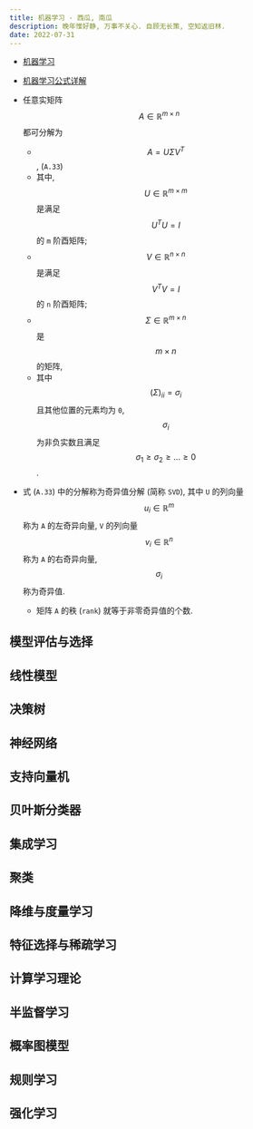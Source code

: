 ```yaml
---
title: 机器学习 - 西瓜, 南瓜
description: 晚年惟好静, 万事不关心. 自顾无长策, 空知返旧林.
date: 2022-07-31
---
```


- [机器学习](https://book.douban.com/subject/26708119/)
- [机器学习公式详解](https://book.douban.com/subject/35381195/)

- 任意实矩阵
  $$ A \in \mathbb{R}^{m \times n} $$
  都可分解为
  - $$ A = U \Sigma V^{T} $$,
    (`A.33`)
  - 其中,
    $$ U \in \mathbb{R}^{m \times m} $$
    是满足
    $$ U^{T} U = I $$
    的 `m` 阶酉矩阵;
  - $$ V \in \mathbb{R}^{n \times n} $$
    是满足
    $$ V^{T} V = I $$
    的 `n` 阶酉矩阵;
  - $$ \Sigma \in \mathbb{R}^{m \times n} $$
    是
    $$ m \times n $$
    的矩阵,
  - 其中
    $$ (\Sigma)_{ii} = \sigma_{i} $$
    且其他位置的元素均为 `0`,
    $$ \sigma_{i} $$
    为非负实数且满足
    $$ \sigma_1 \ge \sigma_2 \ge ... \ge 0 $$.
- 式 (`A.33`) 中的分解称为奇异值分解 (简称 `SVD`), 其中 `U` 的列向量
  $$ u_{i} \in \mathbb{R}^{m} $$
  称为 `A` 的左奇异向量, `V` 的列向量
  $$ v_{i} \in \mathbb{R}^{n} $$
  称为 `A` 的右奇异向量,
  $$ \sigma_{i} $$
  称为奇异值.
  - 矩阵 `A` 的秩 (`rank`) 就等于非零奇异值的个数.

## 模型评估与选择

## 线性模型

## 决策树

## 神经网络

## 支持向量机

## 贝叶斯分类器

## 集成学习

## 聚类

## 降维与度量学习

## 特征选择与稀疏学习

## 计算学习理论

## 半监督学习

## 概率图模型

## 规则学习

## 强化学习
